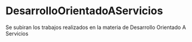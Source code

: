 # DesarrolloOrientadoAServicios
Se subiran los trabajos realizados en la materia de Desarrollo Orientado A Servicios
